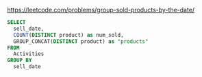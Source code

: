 https://leetcode.com/problems/group-sold-products-by-the-date/

```sql
SELECT 
  sell_date, 
  COUNT(DISTINCT product) as num_sold, 
  GROUP_CONCAT(DISTINCT product) as "products"
FROM 
  Activities
GROUP BY 
  sell_date
```
